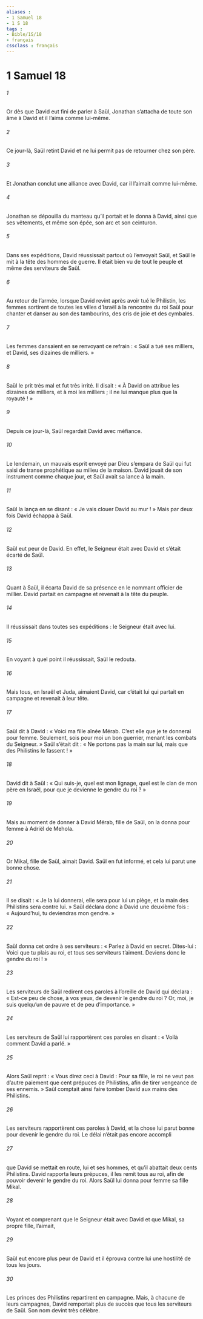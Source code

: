 ```yaml
---
aliases : 
- 1 Samuel 18
- 1 S 18
tags : 
- Bible/1S/18
- français
cssclass : français
---
```


# 1 Samuel 18

###### 1
Or dès que David eut fini de parler à Saül, Jonathan s’attacha de toute son âme à David et il l’aima comme lui-même.
###### 2
Ce jour-là, Saül retint David et ne lui permit pas de retourner chez son père.
###### 3
Et Jonathan conclut une alliance avec David, car il l’aimait comme lui-même.
###### 4
Jonathan se dépouilla du manteau qu’il portait et le donna à David, ainsi que ses vêtements, et même son épée, son arc et son ceinturon.
###### 5
Dans ses expéditions, David réussissait partout où l’envoyait Saül, et Saül le mit à la tête des hommes de guerre. Il était bien vu de tout le peuple et même des serviteurs de Saül.
###### 6
Au retour de l’armée, lorsque David revint après avoir tué le Philistin, les femmes sortirent de toutes les villes d’Israël à la rencontre du roi Saül pour chanter et danser au son des tambourins, des cris de joie et des cymbales.
###### 7
Les femmes dansaient en se renvoyant ce refrain :
« Saül a tué ses milliers,
et David, ses dizaines de milliers. »
###### 8
Saül le prit très mal et fut très irrité. Il disait : « À David on attribue les dizaines de milliers, et à moi les milliers ; il ne lui manque plus que la royauté ! »
###### 9
Depuis ce jour-là, Saül regardait David avec méfiance.
###### 10
Le lendemain, un mauvais esprit envoyé par Dieu s’empara de Saül qui fut saisi de transe prophétique au milieu de la maison. David jouait de son instrument comme chaque jour, et Saül avait sa lance à la main.
###### 11
Saül la lança en se disant : « Je vais clouer David au mur ! » Mais par deux fois David échappa à Saül.
###### 12
Saül eut peur de David. En effet, le Seigneur était avec David et s’était écarté de Saül.
###### 13
Quant à Saül, il écarta David de sa présence en le nommant officier de millier. David partait en campagne et revenait à la tête du peuple.
###### 14
Il réussissait dans toutes ses expéditions : le Seigneur était avec lui.
###### 15
En voyant à quel point il réussissait, Saül le redouta.
###### 16
Mais tous, en Israël et Juda, aimaient David, car c’était lui qui partait en campagne et revenait à leur tête.
###### 17
Saül dit à David : « Voici ma fille aînée Mérab. C’est elle que je te donnerai pour femme. Seulement, sois pour moi un bon guerrier, menant les combats du Seigneur. » Saül s’était dit : « Ne portons pas la main sur lui, mais que des Philistins le fassent ! »
###### 18
David dit à Saül : « Qui suis-je, quel est mon lignage, quel est le clan de mon père en Israël, pour que je devienne le gendre du roi ? »
###### 19
Mais au moment de donner à David Mérab, fille de Saül, on la donna pour femme à Adriël de Mehola.
###### 20
Or Mikal, fille de Saül, aimait David. Saül en fut informé, et cela lui parut une bonne chose.
###### 21
Il se disait : « Je la lui donnerai, elle sera pour lui un piège, et la main des Philistins sera contre lui. » Saül déclara donc à David une deuxième fois : « Aujourd’hui, tu deviendras mon gendre. »
###### 22
Saül donna cet ordre à ses serviteurs : « Parlez à David en secret. Dites-lui : Voici que tu plais au roi, et tous ses serviteurs t’aiment. Deviens donc le gendre du roi ! »
###### 23
Les serviteurs de Saül redirent ces paroles à l’oreille de David qui déclara : « Est-ce peu de chose, à vos yeux, de devenir le gendre du roi ? Or, moi, je suis quelqu’un de pauvre et de peu d’importance. »
###### 24
Les serviteurs de Saül lui rapportèrent ces paroles en disant : « Voilà comment David a parlé. »
###### 25
Alors Saül reprit : « Vous direz ceci à David : Pour sa fille, le roi ne veut pas d’autre paiement que cent prépuces de Philistins, afin de tirer vengeance de ses ennemis. » Saül comptait ainsi faire tomber David aux mains des Philistins.
###### 26
Les serviteurs rapportèrent ces paroles à David, et la chose lui parut bonne pour devenir le gendre du roi. Le délai n’était pas encore accompli
###### 27
que David se mettait en route, lui et ses hommes, et qu’il abattait deux cents Philistins. David rapporta leurs prépuces, il les remit tous au roi, afin de pouvoir devenir le gendre du roi. Alors Saül lui donna pour femme sa fille Mikal.
###### 28
Voyant et comprenant que le Seigneur était avec David et que Mikal, sa propre fille, l’aimait,
###### 29
Saül eut encore plus peur de David et il éprouva contre lui une hostilité de tous les jours.
###### 30
Les princes des Philistins repartirent en campagne. Mais, à chacune de leurs campagnes, David remportait plus de succès que tous les serviteurs de Saül. Son nom devint très célèbre.
